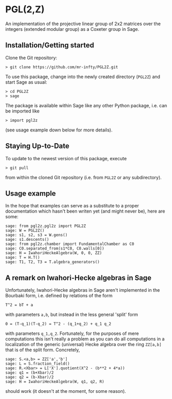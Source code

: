 # PGL(2,Z)
An implementation of the projective linear group of 2x2 matrices over the integers (extended modular group) as a Coxeter group in Sage.

## Installation/Getting started

Clone the Git repository:

    > git clone https://github.com/mr-infty/PGL2Z.git

To use this package, change into the newly created directory (`PGL2Z`) and
start Sage as usual:

    > cd PGL2Z
    > sage

The package is available within Sage like any other Python package, i.e. can be
imported like

    > import pgl2z

(see usage example down below for more details).

## Staying Up-to-Date

To update to the newest version of this package, execute

    > git pull

from within the cloned Git repository (i.e. from `PGL2Z` or any
subdirectory).

## Usage example

In the hope that examples can serve as a substitute to a proper documentation
which hasn't been writen yet (and might never be), here are some:

    sage: from pgl2z.pgl2z import PGL2Z
    sage: W = PGL2Z()
    sage: s1, s2, s3 = W.gens()
    sage: s1.descents()
    sage: from pgl2z.chamber import FundamentalChamber as C0
    sage: C0.separated_from(s1*C0, C0.walls[0])
    sage: H = IwahoriHeckeAlgebra(W, 0, 0, ZZ)
    sage: T = H.T()
    sage: T1, T2, T3 = T.algebra_generators()

## A remark on Iwahori-Hecke algebras in Sage

Unfortunately, Iwahori-Hecke algebras in Sage aren't implemented in the
Bourbaki form, i.e. defined by relations of the form

    T^2 = bT + a

with parameters `a,b`, but instead in the less general 'split' form

    0 = (T-q_1)(T-q_2) = T^2 - (q_1+q_2) + q_1 q_2

with parameters `q_1,q_2`. Fortunately, for the purposes of mere computations
this isn't really a problem as you can do all computations in a localization of
the generic (universal) Hecke algebra over the ring `ZZ[a,b]` that is of the
split form.
Concretely,

    sage: S.<a,b> = ZZ['a','b']
    sage: L = S.fraction_field()
    sage: R.<Xbar> = L['X'].quotient(X^2 - (b**2 + 4*a))
    sage: q1 = (b+Xbar)/2
    sage: q2 = (b-Xbar)/2
    sage: H = IwahoriHeckeAlgebra(W, q1, q2, R)

should work (it doesn't at the moment, for some reason).
